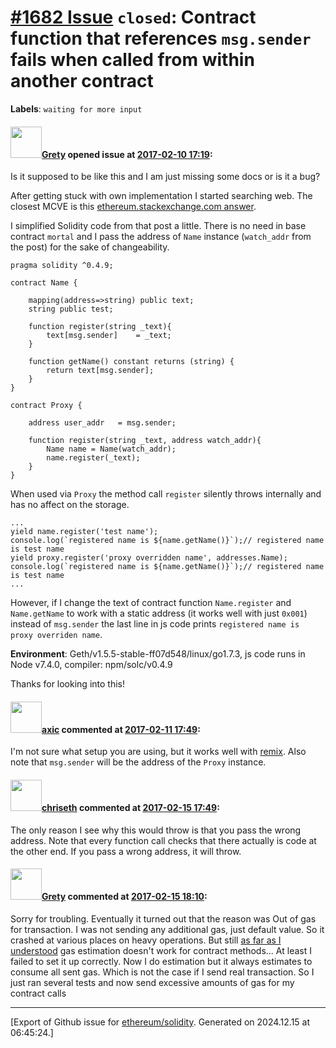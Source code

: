 # [\#1682 Issue](https://github.com/ethereum/solidity/issues/1682) `closed`: Contract function that references `msg.sender` fails when called from within another contract
**Labels**: `waiting for more input`


#### <img src="https://avatars.githubusercontent.com/u/8309006?u=38e3b934d0699ffd1b36b82a06daa4408a61220f&v=4" width="50">[Grety](https://github.com/Grety) opened issue at [2017-02-10 17:19](https://github.com/ethereum/solidity/issues/1682):

Is it supposed to be like this and I am just missing some docs or is it a bug?

After getting stuck with own implementation I started searching web. The closest MCVE is this [ethereum.stackexchange.com answer](http://ethereum.stackexchange.com/a/2831/4853). 

I simplified Solidity code from that post a little. There is no need in base contract `mortal` and I pass the address of `Name` instance (`watch_addr` from the post) for the sake of changeability.
```
pragma solidity ^0.4.9;

contract Name {

    mapping(address=>string) public text;
    string public test;

    function register(string _text){
        text[msg.sender]    = _text;
    }

    function getName() constant returns (string) {
    	return text[msg.sender];
    }
}

contract Proxy {

    address user_addr   = msg.sender;

    function register(string _text, address watch_addr){
        Name name = Name(watch_addr);
        name.register(_text);
    }
}
```

When used via `Proxy` the method call `register` silently throws internally and has no affect on the storage.
```
...
yield name.register('test name');
console.log(`registered name is ${name.getName()}`);// registered name is test name
yield proxy.register('proxy overridden name', addresses.Name);
console.log(`registered name is ${name.getName()}`);// registered name is test name
...
```
However, if I change the text of contract function `Name.register` and `Name.getName`  to work with a static address (it works well with just `0x001`) instead of `msg.sender` the last line in js code prints `registered name is proxy overriden name`.

**Environment**: Geth/v1.5.5-stable-ff07d548/linux/go1.7.3, js code runs in Node v7.4.0, compiler: npm/solc/v0.4.9

Thanks for looking into this!

#### <img src="https://avatars.githubusercontent.com/u/20340?v=4" width="50">[axic](https://github.com/axic) commented at [2017-02-11 17:49](https://github.com/ethereum/solidity/issues/1682#issuecomment-279163097):

I'm not sure what setup you are using, but it works well with [remix](https://remix.ethereum.org/). Also note that `msg.sender` will be the address of the `Proxy` instance.

#### <img src="https://avatars.githubusercontent.com/u/9073706?v=4" width="50">[chriseth](https://github.com/chriseth) commented at [2017-02-15 17:49](https://github.com/ethereum/solidity/issues/1682#issuecomment-280084900):

The only reason I see why this would throw is that you pass the wrong address. Note that every function call checks that there actually is code at the other end. If you pass a wrong address, it will throw.

#### <img src="https://avatars.githubusercontent.com/u/8309006?u=38e3b934d0699ffd1b36b82a06daa4408a61220f&v=4" width="50">[Grety](https://github.com/Grety) commented at [2017-02-15 18:10](https://github.com/ethereum/solidity/issues/1682#issuecomment-280090828):

Sorry for troubling. Eventually it turned out that the reason was Out of gas for transaction. I was not sending any additional gas, just default value. So it crashed at various places on heavy operations. But still [as far as I understood](https://github.com/ethereum/go-ethereum/issues/3163) gas estimation doesn't work for contract methods... At least I failed to set it up correctly. Now I do estimation but it always estimates to consume all sent gas. Which is not the case if I send real transaction. So I just ran several tests and now send excessive amounts of gas for my contract calls


-------------------------------------------------------------------------------



[Export of Github issue for [ethereum/solidity](https://github.com/ethereum/solidity). Generated on 2024.12.15 at 06:45:24.]
